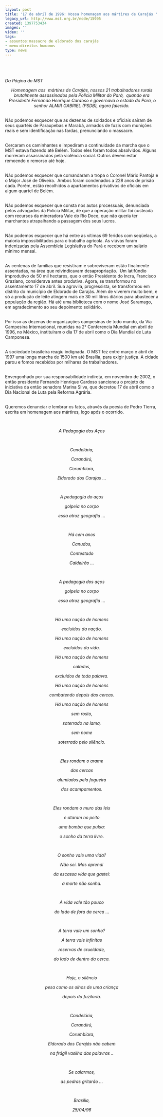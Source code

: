 ```yaml
---
layout: post
title: '17 de abril de 1996: Nossa homenagem aos mártires de Carajás '
legacy_url: http://www.mst.org.br/node/15995
created: 1397753434
images: ''
video: ''
tags:
- assuntos:massacre de eldorado dos carajás
- menu:direitos humanos
type: news
---
```

<p><img style="margin: 10px;" src="http://www.mst.org.br/sites/default/files/carajas.png" alt=""><br><br><em><br>Da Página do MST</em></p><p style="text-align: center;"><em>Homenagem aos &nbsp;mártires de Carajás, nossos 21 trabalhadores rurais brutalmente assassinados pela Policia Militar do Pará, &nbsp;quando era &nbsp;Presidente Fernando Henrique Cardoso e governava o estado do Para, o senhor ALMIR GABRIEL (PSDB), agora falecido.</em></p><p><br>Não podemos esquecer que as dezenas de soldados e oficiais saíram de seus quartéis de Paraupebas e Marabá, armados de fuzis com munições reais e sem identificação nas fardas, prenunciando o massacre.</p><p><br>Cercaram os caminhantes e impediram a continuidade da marcha que o MST estava fazendo até Belém. Todos eles foram todos absolvidos. Alguns morreram assassinados pela violência social. Outros devem estar remoendo o remorso até hoje.</p><p><br>Não podemos esquecer que comandaram a tropa o Coronel Mário Pantoja e o Major José de Oliveira. &nbsp;Ambos foram condenados a 228 anos de prisão cada. Porém, estão recolhidos a apartamentos privativos de oficiais em algum quartel de Belém.</p><p><br>Não podemos esquecer que consta nos autos processuais, denunciada pelos advogados da Policia Militar, de que a operação militar foi custeada com recursos da mineradora Vale do Rio Doce, que não queria ter marchantes atrapalhando a passagem dos seus lucros.</p><p><br>Não podemos esquecer que há entre as vítimas 69 feridos com seqüelas, a maioria impossibilitados para o trabalho agrícola. As viúvas foram indenizadas pela Assembleia Legislativa do Pará e recebem um salário mínimo mensal.</p><p><br>As centenas de famílias que resistiram e sobreviveram estão finalmente assentadas, na área que reivindicavam desapropriação. &nbsp;Um latifúndio improdutivo de 50 mil hectares, que o então Presidente do Incra, Francisco Graziano, considerava antes produtiva. Agora, se transformou no assentamento 17 de abril. Sua agrovila, progressista, se transformou em distrito do município de Eldorado de Carajás. Além de viverem muito bem, e só a produção de leite atingem mais de 30 mil litros diários para abastecer a população da região. Há até uma biblioteca com o nome José Saramago, em agradecimento ao seu depoimento solidário.</p><p><br>Por isso as dezenas de organizações campesinas de todo mundo, da Via Campesina Internacional, reunidas na 2° Conferencia Mundial em abril de 1996, no México, instituíram o dia 17 de abril como o Dia Mundial de Luta Camponesa.</p><p><br>A sociedade brasileira reagiu indignada. O MST fez entre março e abril de 1997 uma longa marcha de 1500 km até Brasília, para exigir justiça. A cidade parou e fomos recebidos por milhares de trabalhadores.</p><p><br>Envergonhado por sua responsabilidade indireta, em novembro de 2002, o então presidente Fernando Henrique Cardoso sancionou o projeto de iniciativa da então senadora Marina Silva, que decretou 17 de abril como o Dia Nacional de Luta pela Reforma Agrária.</p><p><br>Queremos denunciar e lembrar os fatos, através da poesia de Pedro Tierra, escrita em homenagem aos mártires, logo após o ocorrido.</p><p>&nbsp;</p><p style="text-align: center;"><em>A Pedagogia dos Aços</em></p><p style="text-align: center;"><em><br></em></p><p style="text-align: center;"><em>Candelária,</em></p><p style="text-align: center;"><em>Carandirú,</em></p><p style="text-align: center;"><em>Corumbiara,</em></p><p style="text-align: center;"><em>Eldorado dos Carajas ...</em></p><p style="text-align: center;"><em><br></em></p><p style="text-align: center;"><em>A pedagogia do aços</em></p><p style="text-align: center;"><em>golpeia no corpo</em></p><p style="text-align: center;"><em>essa atroz geografia ...</em></p><p style="text-align: center;"><em><br></em></p><p style="text-align: center;"><em>Há cem anos</em></p><p style="text-align: center;"><em>Canudos,</em></p><p style="text-align: center;"><em>Contestado</em></p><p style="text-align: center;"><em>Caldeirão ...</em></p><p style="text-align: center;"><em><br></em></p><p style="text-align: center;"><em>A pedagogia dos aços</em></p><p style="text-align: center;"><em>golpeia no corpo</em></p><p style="text-align: center;"><em>essa atroz geografia ...</em></p><p style="text-align: center;"><em><br></em></p><p style="text-align: center;"><em>Há uma nação de homens</em></p><p style="text-align: center;"><em>excluídos da nação.</em></p><p style="text-align: center;"><em>Há uma nação de homens</em></p><p style="text-align: center;"><em>excluídos da vida.</em></p><p style="text-align: center;"><em>Há uma nação de homens</em></p><p style="text-align: center;"><em>calados,</em></p><p style="text-align: center;"><em>excluídos de toda palavra.</em></p><p style="text-align: center;"><em>Há uma nação de homens</em></p><p style="text-align: center;"><em>combatendo depois das cercas.</em></p><p style="text-align: center;"><em>Há uma nação de homens</em></p><p style="text-align: center;"><em>sem rosto,</em></p><p style="text-align: center;"><em>soterrado na lama,</em></p><p style="text-align: center;"><em>sem nome</em></p><p style="text-align: center;"><em>soterrado pelo silêncio.</em></p><p style="text-align: center;"><em><br></em></p><p style="text-align: center;"><em>Eles rondam o arame</em></p><p style="text-align: center;"><em>das cercas</em></p><p style="text-align: center;"><em>alumiados pela fogueira</em></p><p style="text-align: center;"><em>dos acampamentos.</em></p><p style="text-align: center;"><em><br></em></p><p style="text-align: center;"><em>Eles rondam o muro das leis</em></p><p style="text-align: center;"><em>e ataram no peito</em></p><p style="text-align: center;"><em>uma bomba que pulsa:</em></p><p style="text-align: center;"><em>o sonho da terra livre.</em></p><p style="text-align: center;"><em><br></em></p><p style="text-align: center;"><em>O sonho vale uma vida?</em></p><p style="text-align: center;"><em>Não sei. Mas aprendi</em></p><p style="text-align: center;"><em>da escassa vida que gastei:</em></p><p style="text-align: center;"><em>a morte não sonha.</em></p><p style="text-align: center;"><em><br></em></p><p style="text-align: center;"><em>A vida vale tão pouco</em></p><p style="text-align: center;"><em>do lado de fora da cerca ...</em></p><p style="text-align: center;"><em><br></em></p><p style="text-align: center;"><em>A terra vale um sonho?</em></p><p style="text-align: center;"><em>A terra vale infinitas</em></p><p style="text-align: center;"><em>reservas de crueldade,</em></p><p style="text-align: center;"><em>do lado de dentro da cerca.</em></p><p style="text-align: center;"><em><br></em></p><p style="text-align: center;"><em>Hoje, o silêncio</em></p><p style="text-align: center;"><em>pesa como os olhos de uma criança</em></p><p style="text-align: center;"><em>depois da fuzilaria.</em></p><p style="text-align: center;"><em><br></em></p><p style="text-align: center;"><em>Candelária,</em></p><p style="text-align: center;"><em>Carandirú,</em></p><p style="text-align: center;"><em>Corumbiara,</em></p><p style="text-align: center;"><em>Eldorado dos Carajás não cabem</em></p><p style="text-align: center;"><em>na frágil vasilha das palavras ..</em></p><p style="text-align: center;"><em><br></em></p><p style="text-align: center;"><em>Se calarmos,</em></p><p style="text-align: center;"><em>as pedras gritarão ...</em></p><p style="text-align: center;"><em>&nbsp;</em></p><p style="text-align: center;"><em>Brasília,</em></p><p style="text-align: center;"><em>25/04/96</em></p><div style="text-align: center;">&nbsp;</div><div style="text-align: center;">&nbsp;</div>
